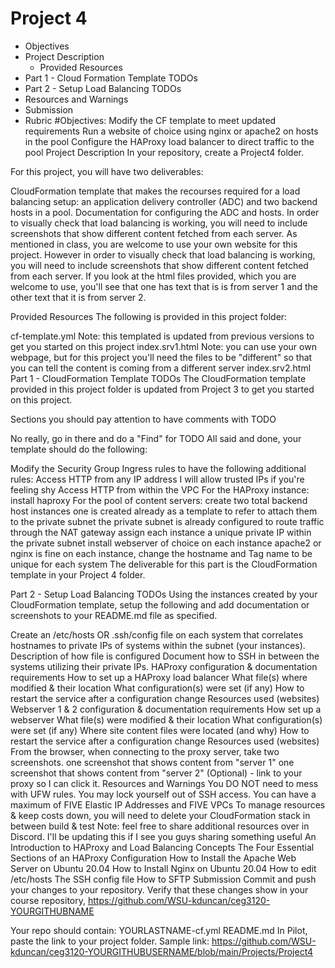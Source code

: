 # Project 4
- Objectives
- Project Description
  -  Provided Resources
- Part 1 - Cloud Formation Template TODOs
- Part 2 - Setup Load Balancing TODOs
- Resources and Warnings
- Submission
- Rubric
#Objectives:
Modify the CF template to meet updated requirements
Run a website of choice using nginx or apache2 on hosts in the pool
Configure the HAProxy load balancer to direct traffic to the pool
Project Description
In your repository, create a Project4 folder.

For this project, you will have two deliverables:

CloudFormation template that makes the recourses required for a load balancing setup: an application delivery controller (ADC) and two backend hosts in a pool.
Documentation for configuring the ADC and hosts. In order to visually check that load balancing is working, you will need to include screenshots that show different content
fetched from each server.
As mentioned in class, you are welcome to use your own website for this project. However in order to visually check that load balancing is working, you will need to include screenshots that show different content
fetched from each server. If you look at the html files provided, which you are welcome to use, you'll see that one has text that is is from server 1 and the other text that it is from server 2.

Provided Resources
The following is provided in this project folder:

cf-template.yml
Note: this templated is updated from previous versions to get you started on this project
index.srv1.html
Note: you can use your own webpage, but for this project you'll need the files to be "different" so that you can tell the content is coming from a different server
index.srv2.html
Part 1 - CloudFormation Template TODOs
The CloudFormation template provided in this project folder is updated from Project 3 to get you started on this project.

Sections you should pay attention to have comments with TODO

No really, go in there and do a "Find" for TODO
All said and done, your template should do the following:

Modify the Security Group Ingress rules to have the following additional rules:
Access HTTP from any IP address
I will allow trusted IPs if you're feeling shy
Access HTTP from within the VPC
For the HAProxy instance:
install haproxy
For the pool of content servers:
create two total backend host instances
one is created already as a template to refer to
attach them to the private subnet
the private subnet is already configured to route traffic through the NAT gateway
assign each instance a unique private IP within the private subnet
install webserver of choice on each instance
apache2 or nginx is fine
on each instance, change the hostname and Tag name to be unique for each system
The deliverable for this part is the CloudFormation template in your Project 4 folder.

Part 2 - Setup Load Balancing TODOs
Using the instances created by your CloudFormation template, setup the following and add documentation or screenshots to your README.md file as specified.

Create an /etc/hosts OR .ssh/config file on each system that correlates hostnames to private IPs of systems within the subnet (your instances).
Description of how file is configured
Document how to SSH in between the systems utilizing their private IPs.
HAProxy configuration & documentation requirements
How to set up a HAProxy load balancer
What file(s) where modified & their location
What configuration(s) were set (if any)
How to restart the service after a configuration change
Resources used (websites)
Webserver 1 & 2 configuration & documentation requirements
How set up a webserver
What file(s) were modified & their location
What configuration(s) were set (if any)
Where site content files were located (and why)
How to restart the service after a configuration change
Resources used (websites)
From the browser, when connecting to the proxy server, take two screenshots.
one screenshot that shows content from "server 1"
one screenshot that shows content from "server 2"
(Optional) - link to your proxy so I can click it.
Resources and Warnings
You DO NOT need to mess with UFW rules. You may lock yourself out of SSH access.
You can have a maximum of FIVE Elastic IP Addresses and FIVE VPCs
To manage resources & keep costs down, you will need to delete your CloudFormation stack in between build & test
Note: feel free to share additional resources over in Discord. I'll be updating this if I see you guys sharing something useful
An Introduction to HAProxy and Load Balancing Concepts
The Four Essential Sections of an HAProxy Configuration
How to Install the Apache Web Server on Ubuntu 20.04
How to Install Nginx on Ubuntu 20.04
How to edit /etc/hosts
The SSH config file
How to SFTP
Submission
Commit and push your changes to your repository. Verify that these changes show in your course
repository, https://github.com/WSU-kduncan/ceg3120-YOURGITHUBNAME

Your repo should contain:
YOURLASTNAME-cf.yml
README.md
In Pilot, paste the link to your project folder.
Sample link: https://github.com/WSU-kduncan/ceg3120-YOURGITHUBUSERNAME/blob/main/Projects/Project4
